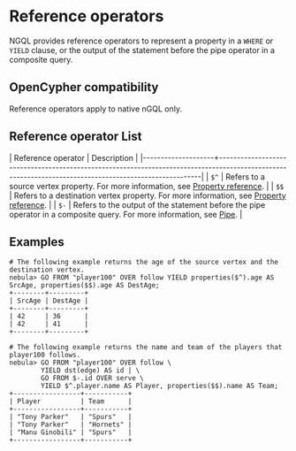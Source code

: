 # Reference operators

NGQL provides reference operators to represent a property in a `WHERE` or `YIELD` clause, or the output of the statement before the pipe operator in a composite query.

## OpenCypher compatibility

Reference operators apply to native nGQL only.

## Reference operator List

| Reference operator | Description                                                                                                                                           |
|--------------------+-------------------------------------------------------------------------------------------------------------------------------------------------------|
| `$^`               | Refers to a source vertex property. For more information, see [Property reference](../4.variable-and-composite-queries/3.property-reference.md).      |
| `$$`               | Refers to a destination vertex property. For more information, see [Property reference](../4.variable-and-composite-queries/3.property-reference.md). |
| `$-`               | Refers to the output of the statement before the pipe operator in a composite query. For more information, see [Pipe](4.pipe.md).                     |

## Examples

```ngql
# The following example returns the age of the source vertex and the destination vertex.
nebula> GO FROM "player100" OVER follow YIELD properties($^).age AS SrcAge, properties($$).age AS DestAge;
+--------+---------+
| SrcAge | DestAge |
+--------+---------+
| 42     | 36      |
| 42     | 41      |
+--------+---------+

# The following example returns the name and team of the players that player100 follows.
nebula> GO FROM "player100" OVER follow \
        YIELD dst(edge) AS id | \
        GO FROM $-.id OVER serve \
        YIELD $^.player.name AS Player, properties($$).name AS Team;
+-----------------+-----------+
| Player          | Team      |
+-----------------+-----------+
| "Tony Parker"   | "Spurs"   |
| "Tony Parker"   | "Hornets" |
| "Manu Ginobili" | "Spurs"   |
+-----------------+-----------+
```
